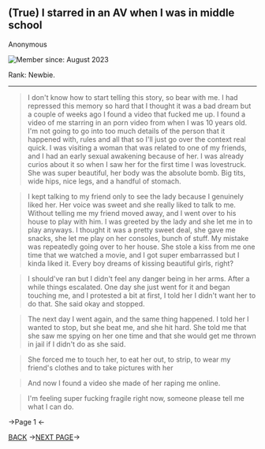 ## (True) I starred in an AV when I was in middle school

Anonymous

![Member since: August 2023](https://files.catbox.moe/8hk3hb.jpg)

Rank: Newbie.

---

>I don't know how to start telling this story, so bear with me.
>I had repressed this memory so hard that I thought it was a bad dream but a couple of weeks ago I found a video that fucked me up.
>I found a video of me starring in an porn video from when I was 10 years old.
>I'm not going to go into too much details of the person that it happened with, rules and all that so I'll just go over the context real quick.
>I was visiting a woman that was related to one of my friends, and I had an early sexual awakening because of her. I was already curios about it so when I saw her for the first time I was lovestruck. She was super beautiful, her body was the absolute bomb. Big tits, wide hips, nice legs, and a handful of stomach.

>I kept talking to my friend only to see the lady because I genuinely liked her. Her voice was sweet and she really liked to talk to me. 
>Without telling me my friend moved away, and I went over to his house to play with him. I was greeted by the lady and she let me in to play anyways. I thought it was a pretty sweet deal, she gave me snacks, she let me play on her consoles, bunch of stuff.
>My mistake was repeatedly going over to her house. She stole a kiss from me one time that we watched a movie, and I got super embarrassed but I kinda liked it. Every boy dreams of kissing beautiful girls, right? 

>I should've ran but I didn't feel any danger being in her arms. After a while things escalated.
>One day she just went for it and began touching me, and I protested a bit at first, I told her I didn't want her to do that. She said okay and stopped. 

>The next day I went again, and the same thing happened.
>I told her I wanted to stop, but she beat me, and she hit hard. She told me that she saw me spying on her one time and that she would get me thrown in jail if I didn't do as she said.

>She forced me to touch her, to eat her out, to strip, to wear my friend's clothes and to take pictures with her

>And now I found a video she made of her raping me online.

>I'm feeling super fucking fragile right now, someone please tell me what I can do.

->Page 1 <-

[BACK](https://rentry.org/uzqpd)	->[NEXT PAGE](https://rentry.org/5gwcb2)->